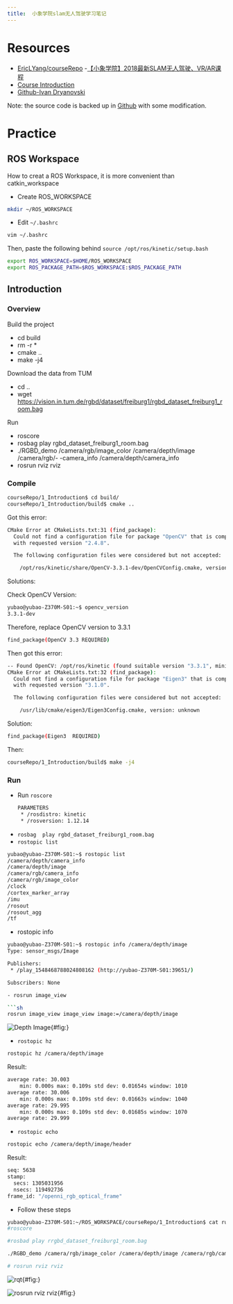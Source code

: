 ```yaml
---
title:  小象学院slam无人驾驶学习笔记
---
```



# Resources

- [EricLYang/courseRepo](https://github.com/EricLYang/courseRepo)
-[【小象学院】2018最新SLAM无人驾驶、VR/AR课程](https://www.bilibili.com/video/av37063566/?p=2)
- [Course Introduction](http://www.chinahadoop.cn/course/1089)
- [Github-Ivan Dryanovski](https://github.com/idryanov)

Note: the source code is backed up in [Github](https://github.com/yubaoliu/AI) with some modification.


# Practice

## ROS Workspace

How to creat a ROS Workspace, it is more convenient than catkin_workspace

- Create ROS_WORKSPACE

```sh
mkdir ~/ROS_WORKSPACE
```
- Edit ``~/.bashrc``

```sh
vim ~/.bashrc
```

Then, paste the following behind ``source /opt/ros/kinetic/setup.bash``

```sh
export ROS_WORKSPACE=$HOME/ROS_WORKSPACE
export ROS_PACKAGE_PATH=$ROS_WORKSPACE:$ROS_PACKAGE_PATH
```


## Introduction

### Overview

Build the project

- cd build
- rm -r *
- cmake ..
- make -j4

Download the data from TUM

- cd ..
- wget https://vision.in.tum.de/rgbd/dataset/freiburg1/rgbd_dataset_freiburg1_room.bag

Run

- roscore
- rosbag play rgbd_dataset_freiburg1_room.bag
- ./RGBD_demo /camera/rgb/image_color /camera/depth/image /camera/rgb/- -camera_info /camera/depth/camera_info
- rosrun rviz rviz



### Compile

```sh
courseRepo/1_Introduction$ cd build/
courseRepo/1_Introduction/build$ cmake ..
```

Got this error:

```sh
CMake Error at CMakeLists.txt:31 (find_package):
  Could not find a configuration file for package "OpenCV" that is compatible
  with requested version "2.4.8".

  The following configuration files were considered but not accepted:

    /opt/ros/kinetic/share/OpenCV-3.3.1-dev/OpenCVConfig.cmake, version: 3.3.1

```

Solutions:

Check OpenCV Version:

```sh
yubao@yubao-Z370M-S01:~$ opencv_version
3.3.1-dev
```

Therefore, replace OpenCV version to 3.3.1

```sh
find_package(OpenCV 3.3 REQUIRED)
```

Then got this error:

```sh
-- Found OpenCV: /opt/ros/kinetic (found suitable version "3.3.1", minimum required is "3.3")
CMake Error at CMakeLists.txt:32 (find_package):
  Could not find a configuration file for package "Eigen3" that is compatible
  with requested version "3.1.0".

  The following configuration files were considered but not accepted:

    /usr/lib/cmake/eigen3/Eigen3Config.cmake, version: unknown
```

Solution:

```sh
find_package(Eigen3  REQUIRED)
```

Then:

```sh
courseRepo/1_Introduction/build$ make -j4
```

### Run

- Run ``roscore``
    ```sh
    PARAMETERS
     * /rosdistro: kinetic
     * /rosversion: 1.12.14
    ```
-  ``rosbag  play rgbd_dataset_freiburg1_room.bag ``
-  ``rostopic list``

```sh
yubao@yubao-Z370M-S01:~$ rostopic list
/camera/depth/camera_info
/camera/depth/image
/camera/rgb/camera_info
/camera/rgb/image_color
/clock
/cortex_marker_array
/imu
/rosout
/rosout_agg
/tf
```

- rostopic info

```sh
yubao@yubao-Z370M-S01:~$ rostopic info /camera/depth/image
Type: sensor_msgs/Image

Publishers:
 * /play_1548468788024808162 (http://yubao-Z370M-S01:39651/)

Subscribers: None

- rosrun image_view

```sh
rosrun image_view image_view image:=/camera/depth/image
```

![Depth Image](/assets/markdown-img-paste-20190126111758180.png){#fig:}

- ``rostopic hz``

```sh
rostopic hz /camera/depth/image
```

Result:

```sh
average rate: 30.003
	min: 0.000s max: 0.109s std dev: 0.01654s window: 1010
average rate: 30.006
	min: 0.000s max: 0.109s std dev: 0.01663s window: 1040
average rate: 29.995
	min: 0.000s max: 0.109s std dev: 0.01685s window: 1070
average rate: 29.999
```

- ``rostopic echo``
```sh
rostopic echo /camera/depth/image/header
```

Result:

```sh
seq: 5638
stamp:
  secs: 1305031956
  nsecs: 119492736
frame_id: "/openni_rgb_optical_frame"
```

- Follow these steps

```sh
yubao@yubao-Z370M-S01:~/ROS_WORKSPACE/courseRepo/1_Introduction$ cat run.sh
#roscore

#rosbad play rrgbd_dataset_freiburg1_room.bag

./RGBD_demo /camera/rgb/image_color /camera/depth/image /camera/rgb/camera_info /camera/depth/camera_info

# rosrun rviz rviz
```

![rqt](assets/markdown-img-paste-20190126150800334.png){#fig:}


![rosrun rviz rviz](assets/markdown-img-paste-20190126151521687.png){#fig:}

